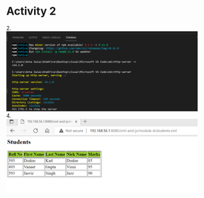 # Activity 2

2.![image info](module-4/assignments/activity-2-server.png)
4.![image info](module-4/assignments/activity-2-output.png)

